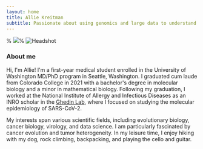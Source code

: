 ```yaml
---
layout: home
title: Allie Kreitman
subtitle: Passionate about using genomics and large data to understand the evolution of viruses and cancer
---
```


% ![](assets/img/20220501.0041.jpg)% 
<img src="assets/img/20220501.0041.jpg" alt="Headshot" style="max-width: 50%; height: auto;">


### About me

Hi, I'm Allie! I'm a first-year medical student enrolled in the University of Washington MD/PhD program in Seattle, Washington. I graduated cum laude from Colorado College in 2021 with a bachelor's degree in molecular biology and a minor in mathematical biology. Following my graduation, I worked at the National Institute of Allergy and Infectious Diseases as an INRO scholar in the [Ghedin Lab](https://ghedinlab.org/), where I focused on studying the molecular epidemiology of SARS-CoV-2.

My interests span various scientific fields, including evolutionary biology, cancer biology, virology, and data science. I am particularly fascinated by cancer evolution and tumor heterogeneity. In my leisure time, I enjoy hiking with my dog, rock climbing, backpacking, and playing the cello and guitar.

